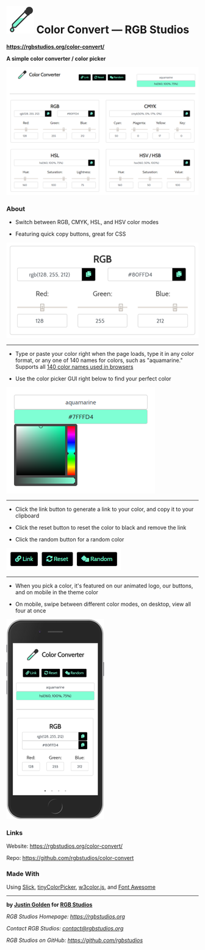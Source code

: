 # <img src="img/logo-aquamarine.svg" width="72px"> Color Convert &mdash; RGB Studios

**https://rgbstudios.org/color-convert/**

**A simple color converter / color picker**

<img src="img/screenshot-desktop.png">

### About

- Switch between RGB, CMYK, HSL, and HSV color modes

- Featuring quick copy buttons, great for CSS

<img src="img/screenshot-rgb-mode.png">

<hr>

- Type or paste your color right when the page loads, type it in any color format, or any one of 140 names for colors, such as "aquamarine." Supports all [140 color names used in browsers](https://www.w3schools.com/tags/ref_colornames.asp)

- Use the color picker GUI right below to find your perfect color

<img src="img/screenshot-gui-picker.png">

<hr>

- Click the link button to generate a link to your color, and copy it to your clipboard

- Click the reset button to reset the color to black and remove the link

- Click the random button for a random color

<img src="img/screenshot-top-buttons.png">

<hr>

- When you pick a color, it's featured on our animated logo, our buttons, and on mobile in the theme color

- On mobile, swipe between different color modes, on desktop, view all four at once

<img src="img/screenshot-mobile.png" width="256px">

### Links

Website: https://rgbstudios.org/color-convert/

Repo: https://github.com/rgbstudios/color-convert

### Made With

Using [Slick](http://kenwheeler.github.io/slick/), [tinyColorPicker](https://github.com/PitPik/tinyColorPicker), [w3color.js](https://www.w3schools.com/lib/w3color.js), and [Font Awesome](https://fontawesome.com/)

<hr>

**by [Justin Golden](https://justingolden21.github.io) for [RGB Studios](https://rgbstudios.org)**

*RGB Studios Homepage: https://rgbstudios.org*

*Contact RGB Studios: contact@rgbstudios.org*

*RGB Studios on GitHub: https://github.com/rgbstudios*
